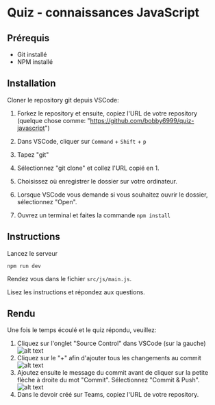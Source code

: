 # Quiz - connaissances JavaScript

## Prérequis

- Git installé
- NPM installé

## Installation

Cloner le repository git depuis VSCode:

1. Forkez le repository et ensuite, copiez l'URL de votre repository (quelque chose comme: "https://github.com/bobby6999/quiz-javascript")

2. Dans VSCode, cliquer sur `Command` + `Shift` + `p`
3. Tapez "git"
4. Sélectionnez "git clone" et collez l'URL copié en 1.
5. Choisissez où enregistrer le dossier sur votre ordinateur.
6. Lorsque VSCode vous demande si vous souhaitez ouvrir le dossier, sélectionnez "Open".
7. Ouvrez un terminal et faites la commande `npm install`

## Instructions

Lancez le serveur

```
npm run dev
```

Rendez vous dans le fichier `src/js/main.js`.

Lisez les instructions et répondez aux questions.

## Rendu

Une fois le temps écoulé et le quiz répondu, veuillez:

1. Cliquez sur l'onglet "Source Control" dans VSCode (sur la gauche)
   ![alt text](./instruction-1.png)
2. Cliquez sur le "+" afin d'ajouter tous les changements au commit
   ![alt text](./instruction-2.png)
3. Ajoutez ensuite le message du commit avant de cliquer sur la petite flèche à droite du mot "Commit". Sélectionnez "Commit & Push".
   ![alt text](./instruction-3.png)
4. Dans le devoir créé sur Teams, copiez l'URL de votre repository.
